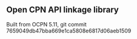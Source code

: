Open CPN API linkage library
----------------------------

Built from OCPN 5.11, git commit 7659049db47bba669e1ca5808e6817d06aeb1509
